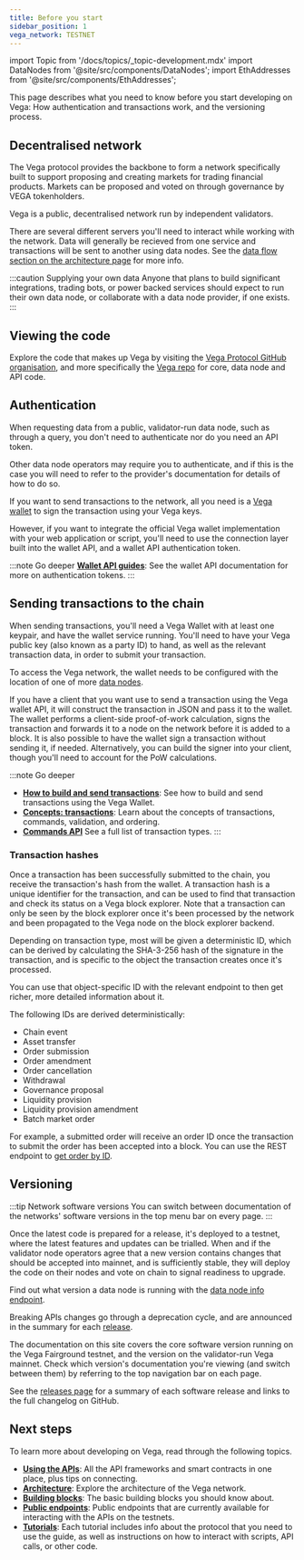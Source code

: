 ```yaml
---
title: Before you start
sidebar_position: 1
vega_network: TESTNET
---
```


import Topic from '/docs/topics/_topic-development.mdx'
import DataNodes from '@site/src/components/DataNodes';
import EthAddresses from '@site/src/components/EthAddresses';

<Topic />

This page describes what you need to know before you start developing on Vega: How authentication and transactions work, and the versioning process.

## Decentralised network
The Vega protocol provides the backbone to form a network specifically built to support proposing and creating markets for trading financial products. Markets can be proposed and voted on through governance by VEGA tokenholders.

Vega is a public, decentralised network run by independent validators. 

There are several different servers you'll need to interact while working with the network. Data will generally be recieved from one service and transactions will be sent to another using data nodes. See the [data flow section on the architecture page](./architecture.md#data-flow) for more info.

:::caution Supplying your own data
Anyone that plans to build significant integrations, trading bots, or power backed services should expect to run their own data node, or collaborate with a data node provider, if one exists. 
:::

## Viewing the code
Explore the code that makes up Vega by visiting the [Vega Protocol GitHub organisation](https://github.com/vegaprotocol), and more specifically the [Vega repo](https://github.com/vegaprotocol/vega) for core, data node and API code.

## Authentication
When requesting data from a public, validator-run data node, such as through a query, you don't need to authenticate nor do you need an API token. 

Other data node operators may require you to authenticate, and if this is the case you will need to refer to the provider's documentation for details of how to do so.

If you want to send transactions to the network, all you need is a [Vega wallet](../tools/vega-wallet/index.md) to sign the transaction using your Vega keys.

However, if you want to integrate the official Vega wallet implementation with your web application or script, you'll need to use the connection layer built into the wallet API, and a wallet API authentication token.

:::note Go deeper
**[Wallet API guides](./vega-wallet/before-you-start.md)**: See the wallet API documentation for more on authentication tokens.
:::

## Sending transactions to the chain
When sending transactions, you'll need a Vega Wallet with at least one keypair, and have the wallet service running. You'll need to have your Vega public key (also known as a party ID) to hand, as well as the relevant transaction data, in order to submit your transaction.

To access the Vega network, the wallet needs to be configured with the location of one of more [data nodes](./architecture.md#data-nodes).

If you have a client that you want use to send a transaction using the Vega wallet API, it will construct the transaction in JSON and pass it to the wallet. The wallet performs a client-side proof-of-work calculation, signs the transaction and forwards it to a node on the network before it is added to a block. It is also possible to have the wallet sign a transaction without sending it, if needed. Alternatively, you can build the signer into your client, though you'll need to account for the PoW calculations.

:::note Go deeper
* **[How to build and send transactions](../tools/vega-wallet/cli-wallet/guides/build-send-transactions.md)**: See how to build and send transactions using the Vega Wallet.
* **[Concepts: transactions](./../concepts/vega-chain/transactions.md)**: Learn about the concepts of transactions, commands, validation, and ordering.
* **[Commands API](./grpc/vega/commands/v1/commands.proto)** See a full list of transaction types. 
:::

### Transaction hashes
Once a transaction has been successfully submitted to the chain, you receive the transaction's hash from the wallet. A transaction hash is a unique identifier for the transaction, and can be used to find that transaction and check its status on a Vega block explorer. Note that a transaction can only be seen by the block explorer once it's been processed by the network and been propagated to the Vega node on the block explorer backend.

Depending on transaction type, most will be given a deterministic ID, which can be derived by calculating the SHA-3-256 hash of the signature in the transaction, and is specific to the object the transaction creates once it's processed. 

You can use that object-specific ID with the relevant endpoint to then get richer, more detailed information about it.

The following IDs are derived deterministically:

* Chain event
* Asset transfer
* Order submission
* Order amendment
* Order cancellation 
* Withdrawal
* Governance proposal
* Liquidity provision 
* Liquidity provision amendment 
* Batch market order

For example, a submitted order will receive an order ID once the transaction to submit the order has been accepted into a block. You can use the REST endpoint to [get order by ID](./rest/data-v2/trading-data-service-get-order.api.mdx).

## Versioning

:::tip Network software versions 
You can switch between documentation of the networks' software versions in the top menu bar on every page.
:::

Once the latest code is prepared for a release, it's deployed to a testnet, where the latest features and updates can be trialled. When and if the validator node operators agree that a new version contains changes that should be accepted into mainnet, and is sufficiently stable, they will deploy the code on their nodes and vote on chain to signal readiness to upgrade. 

Find out what version a data node is running with the [data node info endpoint](./rest/data-v2/trading-data-service-info.api.mdx).

Breaking APIs changes go through a deprecation cycle, and are announced in the summary for each [release](../releases/overview.md).

The documentation on this site covers the core software version running on the Vega Fairground testnet, and the version on the validator-run Vega mainnet. Check which version's documentation you're viewing (and switch between them) by referring to the top navigation bar on each page. 

See the [releases page](../releases/overview.md) for a summary of each software release and links to the full changelog on GitHub.

## Next steps
To learn more about developing on Vega, read through the following topics.

* **[Using the APIs](./using-the-apis.md)**: All the API frameworks and smart contracts in one place, plus tips on connecting.
* **[Architecture](./architecture.md)**: Explore the architecture of the Vega network.
* **[Building blocks](./building-blocks.md)**: The basic building blocks you should know about.
* **[Public endpoints](./public-endpoints.md)**: Public endpoints that are currently available for interacting with the APIs on the testnets.
* **[Tutorials](../tutorials/index.md)**: Each tutorial includes info about the protocol that you need to use the guide, as well as instructions on how to interact with scripts, API calls, or other code.